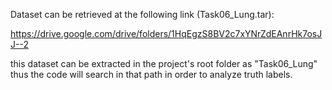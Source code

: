 Dataset can be retrieved at the following link (Task06_Lung.tar):

https://drive.google.com/drive/folders/1HqEgzS8BV2c7xYNrZdEAnrHk7osJJ--2

this dataset can be extracted in the project's root folder as "Task06_Lung" thus the code will search in that path in order to analyze truth labels.
